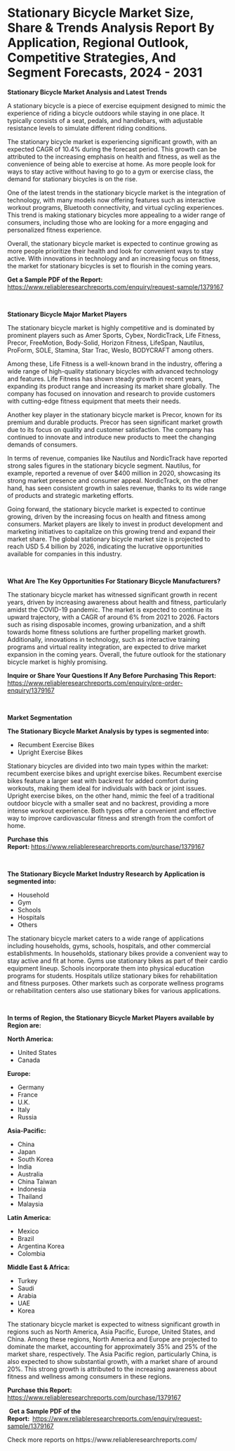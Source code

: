 <p><h1>Stationary Bicycle Market Size, Share & Trends Analysis Report By Application, Regional Outlook, Competitive Strategies, And Segment Forecasts, 2024 - 2031</h1></p><p><strong>Stationary Bicycle Market Analysis and Latest Trends</strong></p>
<p><p>A stationary bicycle is a piece of exercise equipment designed to mimic the experience of riding a bicycle outdoors while staying in one place. It typically consists of a seat, pedals, and handlebars, with adjustable resistance levels to simulate different riding conditions.</p><p>The stationary bicycle market is experiencing significant growth, with an expected CAGR of 10.4% during the forecast period. This growth can be attributed to the increasing emphasis on health and fitness, as well as the convenience of being able to exercise at home. As more people look for ways to stay active without having to go to a gym or exercise class, the demand for stationary bicycles is on the rise.</p><p>One of the latest trends in the stationary bicycle market is the integration of technology, with many models now offering features such as interactive workout programs, Bluetooth connectivity, and virtual cycling experiences. This trend is making stationary bicycles more appealing to a wider range of consumers, including those who are looking for a more engaging and personalized fitness experience.</p><p>Overall, the stationary bicycle market is expected to continue growing as more people prioritize their health and look for convenient ways to stay active. With innovations in technology and an increasing focus on fitness, the market for stationary bicycles is set to flourish in the coming years.</p></p>
<p><strong>Get a Sample PDF of the Report:&nbsp;</strong> <a href="https://www.reliableresearchreports.com/enquiry/request-sample/1379167">https://www.reliableresearchreports.com/enquiry/request-sample/1379167</a></p>
<p>&nbsp;</p>
<p><strong>Stationary Bicycle Major Market Players</strong></p>
<p><p>The stationary bicycle market is highly competitive and is dominated by prominent players such as Amer Sports, Cybex, NordicTrack, Life Fitness, Precor, FreeMotion, Body-Solid, Horizon Fitness, LifeSpan, Nautilus, ProForm, SOLE, Stamina, Star Trac, Weslo, BODYCRAFT among others.</p><p>Among these, Life Fitness is a well-known brand in the industry, offering a wide range of high-quality stationary bicycles with advanced technology and features. Life Fitness has shown steady growth in recent years, expanding its product range and increasing its market share globally. The company has focused on innovation and research to provide customers with cutting-edge fitness equipment that meets their needs.</p><p>Another key player in the stationary bicycle market is Precor, known for its premium and durable products. Precor has seen significant market growth due to its focus on quality and customer satisfaction. The company has continued to innovate and introduce new products to meet the changing demands of consumers.</p><p>In terms of revenue, companies like Nautilus and NordicTrack have reported strong sales figures in the stationary bicycle segment. Nautilus, for example, reported a revenue of over $400 million in 2020, showcasing its strong market presence and consumer appeal. NordicTrack, on the other hand, has seen consistent growth in sales revenue, thanks to its wide range of products and strategic marketing efforts.</p><p>Going forward, the stationary bicycle market is expected to continue growing, driven by the increasing focus on health and fitness among consumers. Market players are likely to invest in product development and marketing initiatives to capitalize on this growing trend and expand their market share. The global stationary bicycle market size is projected to reach USD 5.4 billion by 2026, indicating the lucrative opportunities available for companies in this industry.</p></p>
<p>&nbsp;</p>
<p><strong>What Are The Key Opportunities For Stationary Bicycle Manufacturers?</strong></p>
<p><p>The stationary bicycle market has witnessed significant growth in recent years, driven by increasing awareness about health and fitness, particularly amidst the COVID-19 pandemic. The market is expected to continue its upward trajectory, with a CAGR of around 6% from 2021 to 2026. Factors such as rising disposable incomes, growing urbanization, and a shift towards home fitness solutions are further propelling market growth. Additionally, innovations in technology, such as interactive training programs and virtual reality integration, are expected to drive market expansion in the coming years. Overall, the future outlook for the stationary bicycle market is highly promising.</p></p>
<p><strong>Inquire or Share Your Questions If Any Before Purchasing This Report:</strong> <a href="https://www.reliableresearchreports.com/enquiry/pre-order-enquiry/1379167">https://www.reliableresearchreports.com/enquiry/pre-order-enquiry/1379167</a></p>
<p>&nbsp;</p>
<p><strong>Market Segmentation</strong></p>
<p><strong>The Stationary Bicycle Market Analysis by types is segmented into:</strong></p>
<p><ul><li>Recumbent Exercise Bikes</li><li>Upright Exercise Bikes</li></ul></p>
<p><p>Stationary bicycles are divided into two main types within the market: recumbent exercise bikes and upright exercise bikes. Recumbent exercise bikes feature a larger seat with backrest for added comfort during workouts, making them ideal for individuals with back or joint issues. Upright exercise bikes, on the other hand, mimic the feel of a traditional outdoor bicycle with a smaller seat and no backrest, providing a more intense workout experience. Both types offer a convenient and effective way to improve cardiovascular fitness and strength from the comfort of home.</p></p>
<p><strong>Purchase this Report:&nbsp;</strong><a href="https://www.reliableresearchreports.com/purchase/1379167">https://www.reliableresearchreports.com/purchase/1379167</a></p>
<p>&nbsp;</p>
<p><strong>The Stationary Bicycle Market Industry Research by Application is segmented into:</strong></p>
<p><ul><li>Household</li><li>Gym</li><li>Schools</li><li>Hospitals</li><li>Others</li></ul></p>
<p><p>The stationary bicycle market caters to a wide range of applications including households, gyms, schools, hospitals, and other commercial establishments. In households, stationary bikes provide a convenient way to stay active and fit at home. Gyms use stationary bikes as part of their cardio equipment lineup. Schools incorporate them into physical education programs for students. Hospitals utilize stationary bikes for rehabilitation and fitness purposes. Other markets such as corporate wellness programs or rehabilitation centers also use stationary bikes for various applications.</p></p>
<p>&nbsp;</p>
<p><strong>In terms of Region, the Stationary Bicycle Market Players available by Region are:</strong></p>
<p>
    <p> <strong> North America: </strong>
        <ul>
            <li>United States</li>
            <li>Canada</li>
        </ul>
        </p> 
    <p> <strong> Europe: </strong>
        <ul>
            <li>Germany</li>
            <li>France</li>
            <li>U.K.</li>
            <li>Italy</li>
            <li>Russia</li>
        </ul>
        </p> 
    <p> <strong> Asia-Pacific: </strong>
        <ul>
            <li>China</li>
            <li>Japan</li>
            <li>South Korea</li>
            <li>India</li>
            <li>Australia</li>
            <li>China Taiwan</li>
            <li>Indonesia</li>
            <li>Thailand</li>
            <li>Malaysia</li>
        </ul>
        </p> 
    <p> <strong> Latin America: </strong>
        <ul>
            <li>Mexico</li>
            <li>Brazil</li>
            <li>Argentina Korea</li>
            <li>Colombia</li>
        </ul>
        </p> 
    <p> <strong> Middle East & Africa: </strong>
        <ul>
            <li>Turkey</li>
            <li>Saudi</li>
            <li>Arabia</li>
            <li>UAE</li>
            <li>Korea</li>
        </ul>
    </p>
    </p>
<p><p>The stationary bicycle market is expected to witness significant growth in regions such as North America, Asia Pacific, Europe, United States, and China. Among these regions, North America and Europe are projected to dominate the market, accounting for approximately 35% and 25% of the market share, respectively. The Asia Pacific region, particularly China, is also expected to show substantial growth, with a market share of around 20%. This strong growth is attributed to the increasing awareness about fitness and wellness among consumers in these regions.</p></p>
<p><strong>Purchase this Report: </strong><a href="https://www.reliableresearchreports.com/purchase/1379167">https://www.reliableresearchreports.com/purchase/1379167</a></p>
<p>&nbsp;<strong>Get a Sample PDF of the Report:&nbsp;&nbsp;</strong><a href="https://www.reliableresearchreports.com/enquiry/request-sample/1379167">https://www.reliableresearchreports.com/enquiry/request-sample/1379167</a></p>
<p><strong></strong></p>
<p>Check more reports on https://www.reliableresearchreports.com/</p>